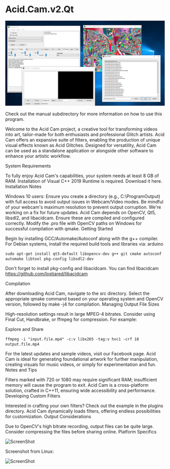 # Acid.Cam.v2.Qt

![scr2](https://github.com/lostjared/Acid.Cam.v2.Qt/blob/master/screens/screenshot.jpg "screenshot")

Check out the manual subdirectory for more information on how to use this program.

Welcome to the Acid Cam project, a creative tool for transforming videos into art, tailor-made for both enthusiasts and professional Glitch artists. Acid Cam offers an expansive suite of filters, enabling the production of unique visual effects known as Acid Glitches. Designed for versatility, Acid Cam can be used as a standalone application or alongside other software to enhance your artistic workflow.

System Requirements

To fully enjoy Acid Cam's capabilities, your system needs at least 8 GB of RAM.
Installation of Visual C++ 2019 Runtime is required. Download it here.
Installation Notes

Windows 10 users: Ensure you create a directory (e.g., C:\ProgramOutput) with full access to avoid output issues in Webcam/Video modes.
Be mindful of your webcam's maximum resolution to prevent output corruption. We're working on a fix for future updates.
Acid Cam depends on OpenCV, Qt5, libsdl2, and libacidcam. Ensure these are compiled and configured correctly.
Modify the .pro file with OpenCV paths on Windows for successful compilation with qmake.
Getting Started

Begin by installing GCC/Automake/Autoconf along with the g++ compiler. For Debian systems, install the required build tools and libraries via:
arduino

	sudo apt-get install qt5-default libopencv-dev g++ git cmake autoconf automake libtool pkg-config libsdl2-dev
 
Don't forget to install pkg-config and libacidcam. You can find libacidcam https://github.com/lostjared/libacidcam

Compilation

After downloading Acid Cam, navigate to the src directory.
Select the appropriate qmake command based on your operating system and OpenCV version, followed by make -j4 for compilation.
Managing Output File Sizes

High-resolution settings result in large MPEG-4 bitrates. Consider using Final Cut, Handbrake, or ffmpeg for compression. For example:

Explore and Share

	ffmpeg -i "input.file.mp4" -c:v libx265 -tag:v hvc1 -crf 18 output.file.mp4

For the latest updates and sample videos, visit our Facebook page.
Acid Cam is ideal for generating foundational artwork for further manipulation, creating visuals for music videos, or simply for experimentation and fun.
Notes and Tips

Filters marked with 720 or 1080 may require significant RAM; insufficient memory will cause the program to exit.
Acid Cam is a cross-platform solution, crafted in C++11, ensuring wide accessibility and performance.
Developing Custom Filters

Interested in crafting your own filters? Check out the example in the plugins directory. Acid Cam dynamically loads filters, offering endless possibilities for customization.
Output Considerations

Due to OpenCV's high bitrate recording, output files can be quite large. Consider compressing the files before sharing online.
Platform Specifics

![ScreenShot](https://github.com/lostjared/Acid.Cam.v2.Qt/blob/master/screens/acqt-ss.png?raw=true "screenshot 1")

Screenshot from Linux:

![ScreenShot](https://github.com/lostjared/Acid.Cam.v2.Qt/blob/master/screens/acidcam.2.lin.jpg?raw=true "screenshot 2")


